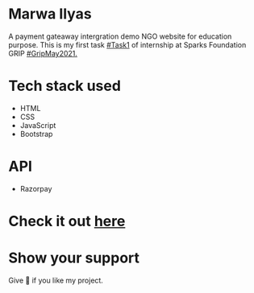 # Marwa Ilyas

A payment gateaway intergration demo NGO website for education purpose.
This is my first task <a href="">#Task1</a> of internship at Sparks Foundation GRIP <a href="">#GripMay2021.</a>


# Tech stack used

- HTML
- CSS
- JavaScript
- Bootstrap

# API

- Razorpay

# Check it out <a href="https://razorpay.com/assets/razorpay-glyph.svg/">here</a>

# Show your support

Give 🌟 if you like my project.
